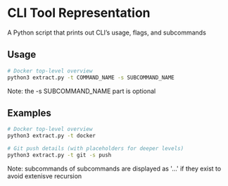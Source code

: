 # CLI Tool Representation

A Python script that prints out CLI’s usage, flags, and subcommands

## Usage
```bash
# Docker top-level overview
python3 extract.py -t COMMAND_NAME -s SUBCOMMAND_NAME
```

Note: the -s SUBCOMMAND_NAME part is optional 


## Examples
```bash
# Docker top-level overview
python3 extract.py -t docker

# Git push details (with placeholders for deeper levels)
python3 extract.py -t git -s push

```
Note: subcommands of subcommands are displayed as '...' if they exist to avoid extenisve recursion